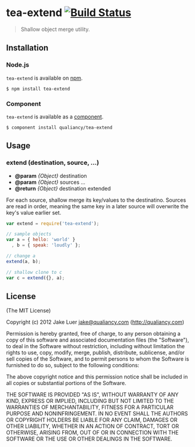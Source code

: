 # tea-extend [![Build Status](https://secure.travis-ci.org/qualiancy/tea-extend.png?branch=master)](https://travis-ci.org/qualiancy/tea-extend)

> Shallow object merge utility.

## Installation

### Node.js

`tea-extend` is available on [npm](http://npmjs.org).

    $ npm install tea-extend

### Component

`tea-extend` is available as a [component](https://github.com/component/component).

    $ component install qualiancy/tea-extend

## Usage

### extend (destination, source, ...)

* **@param** _{Object}_ destination 
* **@param** _{Object}_ sources ...
* **@return** _{Object}_  destination extended

For each source, shallow merge its key/values to the
destinatino. Sources are read in order, meaning the same
key in a later source will overwrite the key's value earlier
set.

```js
var extend = require('tea-extend');

// sample objects
var a = { hello: 'world' }
  , b = { speak: 'loudly' };

// change a
extend(a, b);

// shallow clone to c
var c = extend({}, a);
```

## License

(The MIT License)

Copyright (c) 2012 Jake Luer <jake@qualiancy.com> (http://qualiancy.com)

Permission is hereby granted, free of charge, to any person obtaining a copy
of this software and associated documentation files (the "Software"), to deal
in the Software without restriction, including without limitation the rights
to use, copy, modify, merge, publish, distribute, sublicense, and/or sell
copies of the Software, and to permit persons to whom the Software is
furnished to do so, subject to the following conditions:

The above copyright notice and this permission notice shall be included in
all copies or substantial portions of the Software.

THE SOFTWARE IS PROVIDED "AS IS", WITHOUT WARRANTY OF ANY KIND, EXPRESS OR
IMPLIED, INCLUDING BUT NOT LIMITED TO THE WARRANTIES OF MERCHANTABILITY,
FITNESS FOR A PARTICULAR PURPOSE AND NONINFRINGEMENT. IN NO EVENT SHALL THE
AUTHORS OR COPYRIGHT HOLDERS BE LIABLE FOR ANY CLAIM, DAMAGES OR OTHER
LIABILITY, WHETHER IN AN ACTION OF CONTRACT, TORT OR OTHERWISE, ARISING FROM,
OUT OF OR IN CONNECTION WITH THE SOFTWARE OR THE USE OR OTHER DEALINGS IN
THE SOFTWARE.
